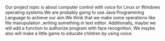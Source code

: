 Our project topic is about computer control with voice for Linux or Windows operating systems.We are probably going to use Java Programming Language to achieve our aim.We think that we make some operations like file manupulation ,writing something in text editor. Additionally, maybe we will add a function to authorize program with face recognition. We maybe also will make a little game to educate children by using voice.